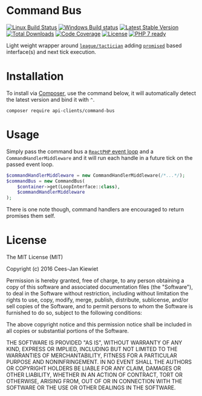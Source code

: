 # Command Bus

[![Linux Build Status](https://travis-ci.org/php-api-clients/command-bus.svg?branch=master)](https://travis-ci.org/php-api-clients/command-bus)
[![Windows Build status](https://ci.appveyor.com/api/projects/status/g2ru84xmskifri4y?svg=true)](https://ci.appveyor.com/project/php-api-clients/command-bus)
[![Latest Stable Version](https://poser.pugx.org/api-clients/command-bus/v/stable.png)](https://packagist.org/packages/api-clients/command-bus)
[![Total Downloads](https://poser.pugx.org/api-clients/command-bus/downloads.png)](https://packagist.org/packages/api-clients/command-bus)
[![Code Coverage](https://scrutinizer-ci.com/g/php-api-clients/command-bus/badges/coverage.png?b=master)](https://scrutinizer-ci.com/g/php-api-clients/command-bus/?branch=master)
[![License](https://poser.pugx.org/api-clients/command-bus/license.png)](https://packagist.org/packages/api-clients/command-bus)
[![PHP 7 ready](http://php7ready.timesplinter.ch/php-api-clients/command-bus/badge.svg)](https://appveyor-ci.org/php-api-clients/command-bus)

Light weight wrapper around [`league/tactician`](http://tactician.thephpleague.com/) adding [`promised`](https://github.com/reactphp/promise) based interface(s) and next tick execution.

# Installation

To install via [Composer](http://getcomposer.org/), use the command below, it will automatically detect the latest version and bind it with `^`.

```
composer require api-clients/command-bus 
```

# Usage

Simply pass the command bus a [`ReactPHP` event loop](https://github.com/reactphp/event-loop) and a `CommandHandlerMiddleware` and it will run each handle in a future tick on the passed event loop.

```PHP
$commandHandlerMiddleware = new CommandHandlerMiddleware(/*...*/);
$commandBus = new CommandBus(
    $container->get(LoopInterface::class),
    $commandHandlerMiddleware
);
```

There is one note though, command handlers are encouraged to return promises them self. 

# License

The MIT License (MIT)

Copyright (c) 2016 Cees-Jan Kiewiet

Permission is hereby granted, free of charge, to any person obtaining a copy
of this software and associated documentation files (the "Software"), to deal
in the Software without restriction, including without limitation the rights
to use, copy, modify, merge, publish, distribute, sublicense, and/or sell
copies of the Software, and to permit persons to whom the Software is
furnished to do so, subject to the following conditions:

The above copyright notice and this permission notice shall be included in all
copies or substantial portions of the Software.

THE SOFTWARE IS PROVIDED "AS IS", WITHOUT WARRANTY OF ANY KIND, EXPRESS OR
IMPLIED, INCLUDING BUT NOT LIMITED TO THE WARRANTIES OF MERCHANTABILITY,
FITNESS FOR A PARTICULAR PURPOSE AND NONINFRINGEMENT. IN NO EVENT SHALL THE
AUTHORS OR COPYRIGHT HOLDERS BE LIABLE FOR ANY CLAIM, DAMAGES OR OTHER
LIABILITY, WHETHER IN AN ACTION OF CONTRACT, TORT OR OTHERWISE, ARISING FROM,
OUT OF OR IN CONNECTION WITH THE SOFTWARE OR THE USE OR OTHER DEALINGS IN THE
SOFTWARE.

